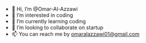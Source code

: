 - 👋 Hi, I’m @Omar-Al-Azzawi
- 👀 I’m interested in coding
- 🌱 I’m currently learning coding
- 💞️ I’m looking to collaborate on startup
- 📫 You can reach me by omaralazzawi01@gmail.com 

<!---
Omar-Al-Azzawi/Omar-Al-Azzawi is a ✨ special ✨ repository because its `README.md` (this file) appears on your GitHub profile.
You can click the Preview link to take a look at your changes.
--->

